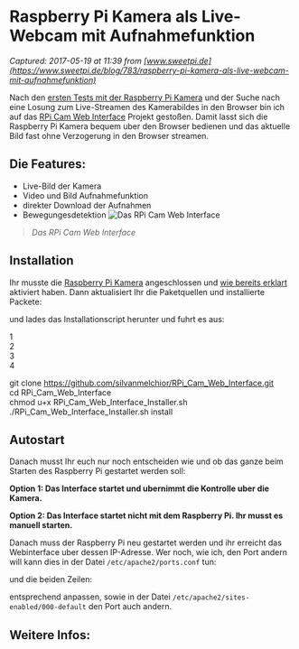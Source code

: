 # Raspberry Pi Kamera als Live-Webcam mit Aufnahmefunktion

_Captured: 2017-05-19 at 11:39 from [www.sweetpi.de](https://www.sweetpi.de/blog/783/raspberry-pi-kamera-als-live-webcam-mit-aufnahmefunktion)_

Nach den [ersten Tests mit der Raspberry Pi Kamera](https://www.sweetpi.de/blog/765/testen-der-raspberry-pi-kamera) und der Suche nach eine Losung zum Live-Streamen des Kamerabildes in den Browser bin ich auf das [RPi Cam Web Interface](http://www.raspberrypi.org/phpBB3/viewtopic.php?f=43&t=63276) Projekt gestoßen. Damit lasst sich die Raspberry Pi Kamera bequem uber den Browser bedienen und das aktuelle Bild fast ohne Verzogerung in den Browser streamen.

## Die Features:

  * Live-Bild der Kamera
  * Video und Bild Aufnahmefunktion
  * direkter Download der Aufnahmen
  * Bewegungesdetektion
![Das  RPi Cam Web Interface](https://www.sweetpi.de/blog/wp-content/uploads/2014/03/rpi-cam-control.png)

> _Das RPi Cam Web Interface_

## Installation

Ihr musste die [Raspberry Pi Kamera](http://www.amazon.de/gp/product/B00E1GGE40/ref=as_li_ss_tl?ie=UTF8&camp=1638&creative=19454&creativeASIN=B00E1GGE40&linkCode=as2&tag=sweetpi-21) angeschlossen und [wie bereits erklart](https://www.sweetpi.de/blog/765/testen-der-raspberry-pi-kamera) aktiviert haben. Dann aktualisiert Ihr die Paketquellen und installierte Packete:

und lades das Installationscript herunter und fuhrt es aus:

1  
2  
3  
4  

git clone https://github.com/silvanmelchior/RPi_Cam_Web_Interface.git  
cd RPi_Cam_Web_Interface  
chmod u+x RPi_Cam_Web_Interface_Installer.sh  
./RPi_Cam_Web_Interface_Installer.sh install

## Autostart

Danach musst Ihr euch nur noch entscheiden wie und ob das ganze beim Starten des Raspberry Pi gestartet werden soll:

**Option 1: Das Interface startet und ubernimmt die Kontrolle uber die Kamera.**

**Option 2: Das Interface startet nicht mit dem Raspberry Pi. Ihr musst es manuell starten.**

Danach muss der Raspberry Pi neu gestartet werden und ihr erreicht das Webinterface uber dessen IP-Adresse. Wer noch, wie ich, den Port andern will kann dies in der Datei `/etc/apache2/ports.conf` tun:

und die beiden Zeilen:

entsprechend anpassen, sowie in der Datei `/etc/apache2/sites-enabled/000-default` den Port auch andern.

## Weitere Infos:
